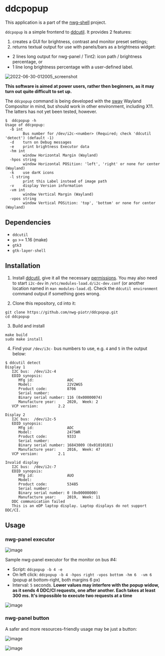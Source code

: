 # ddcpopup

This application is a part of the [nwg-shell](https://github.com/nwg-piotr/nwg-shell) project.

`ddcpopup` is a simple frontend to [ddcutil](http://www.ddcutil.com). It provides 2 features:

1. creates a GUI for brightness, contrast and monitor preset settings;
2. returns textual output for use with panels/bars as a brightness widget:
- 2 lines long output for nwg-panel / Tint2: icon path / brightness percentage, or
- 1 line long brightness percentage with a user-defined label.

![2022-06-30-012005_screenshot](https://user-images.githubusercontent.com/20579136/176566079-7ae68b33-ec67-4ac4-8eeb-205d46ac7af2.png)

**This software is aimed at power users, rather then beginners, as it may turn out quite difficult to set up.**

The `ddcpopup` command is being developed with the [sway](https://github.com/swaywm/sway) Wayland Compositor in mind, but should work in other environment, including X11. The latters has not yet been tested, however.

```text
$  ddcpopup -h
Usage of ddcpopup:
  -b int
    	Bus number for /dev/i2c-<number> (Required; check 'ddcutil 'detect') (default -1)
  -d	turn on Debug messages
  -e	print brightness Executor data
  -hm int
    	window Horizontal Margin (Wayland)
  -hpos string
    	window Horizontal POSition: 'left', 'right' or none for center (Wayland)
  -k	use darK icons
  -l string
    	print this Label instead of image path
  -v	display Version information
  -vm int
    	window Vertical Margin (Wayland)
  -vpos string
    	window Vertical POSition: 'top', 'bottom' or none for center (Wayland)
```

## Dependencies

- `ddcutil`
- `go` >= 1.16 (make)
- `gtk3`
- `gtk-layer-shell`

## Installation

1. Install [ddcutil](http://www.ddcutil.com), give it all the necessary [permissions](https://www.ddcutil.com/i2c_permissions). You may also need 
to start `i2c-dev` in `/etc/modules-load.d/i2c-dev.conf` (or another location named in `man modules-load.d`). Check the `ddcutil environment` command output if something goes wrong.

2. Clone this repository, cd into it:

```text
git clone https://github.com/nwg-piotr/ddcpopup.git
cd ddcpopup
```

3. Build and install

```text
make build
sudo make install
```

4. Find your `/dev/i3c-` bus numbers to use, e.g. `4` and `5` in the output below:

```text
$ ddcutil detect
Display 1
   I2C bus:  /dev/i2c-4
   EDID synopsis:
      Mfg id:               AOC
      Model:                22V2WG5
      Product code:         8706
      Serial number:        
      Binary serial number: 116 (0x00000074)
      Manufacture year:     2020,  Week: 2
   VCP version:         2.2

Display 2
   I2C bus:  /dev/i2c-5
   EDID synopsis:
      Mfg id:               AOC
      Model:                2475WR
      Product code:         9333
      Serial number:        
      Binary serial number: 16843009 (0x01010101)
      Manufacture year:     2016,  Week: 47
   VCP version:         2.1

Invalid display
   I2C bus:  /dev/i2c-7
   EDID synopsis:
      Mfg id:               AUO
      Model:                
      Product code:         53485
      Serial number:        
      Binary serial number: 0 (0x00000000)
      Manufacture year:     2019,  Week: 11
   DDC communication failed
   This is an eDP laptop display. Laptop displays do not support DDC/CI.
```

## Usage

### nwg-panel executor

![image](https://user-images.githubusercontent.com/20579136/176570813-505eb8d7-de10-4d57-9e7b-b4056b25853d.png)

Sample nwg-panel executor for the monitor on bus #4:

- Script: `ddcpopup -b 4 -e`
- On left click: `ddcpopup -b 4 -hpos right -vpos bottom -hm 6  -vm 6` (popup at bottom-right, both margins 6 px)
- Interval: `5` seconds. **Lower values may interfere with the popup widow, as it sends 4 DDC/CI requests, one after another. Each takes at least 300 ms. It's impossible to execute two requests at a time**

![image](https://user-images.githubusercontent.com/20579136/176569246-67992f4d-af91-470e-b1fc-a83e2cc3902e.png)

### nwg-panel button

A safer and more resources-friendly usage may be just a button:

![image](https://user-images.githubusercontent.com/20579136/176570949-83034f31-2b24-4a9b-b4ad-b331b233b5d7.png)

![image](https://user-images.githubusercontent.com/20579136/176571080-539ec985-d671-4992-bb7c-7008d9996405.png)

